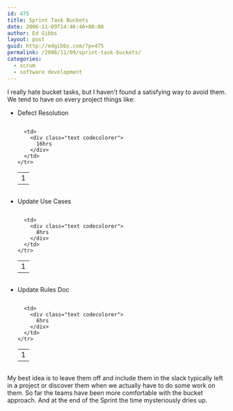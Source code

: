 ```yaml
---
id: 475
title: Sprint Task Buckets
date: 2006-11-09T14:46:46+00:00
author: Ed Gibbs
layout: post
guid: http://edgibbs.com/?p=475
permalink: /2006/11/09/sprint-task-buckets/
categories:
  - scrum
  - software development
---
```

I really hate bucket tasks, but I haven&#8217;t found a satisfying way to avoid them. We tend to have on every project things like:

  * Defect Resolution <div class="codecolorer-container text vibrant overflow-off" style="overflow:auto;white-space:nowrap;">
      <table cellspacing="0" cellpadding="0">
        <tr>
          <td class="line-numbers">
            <div>
              1<br />
            </div>
          </td>
          
          <td>
            <div class="text codecolorer">
              16hrs
            </div>
          </td>
        </tr>
      </table>
    </div>

  * Update Use Cases <div class="codecolorer-container text vibrant overflow-off" style="overflow:auto;white-space:nowrap;">
      <table cellspacing="0" cellpadding="0">
        <tr>
          <td class="line-numbers">
            <div>
              1<br />
            </div>
          </td>
          
          <td>
            <div class="text codecolorer">
              8hrs
            </div>
          </td>
        </tr>
      </table>
    </div>

  * Update Rules Doc <div class="codecolorer-container text vibrant overflow-off" style="overflow:auto;white-space:nowrap;">
      <table cellspacing="0" cellpadding="0">
        <tr>
          <td class="line-numbers">
            <div>
              1<br />
            </div>
          </td>
          
          <td>
            <div class="text codecolorer">
              6hrs
            </div>
          </td>
        </tr>
      </table>
    </div>

My best idea is to leave them off and include them in the slack typically left in a project or discover them when we actually have to do some work on them. So far the teams have been more comfortable with the bucket approach. And at the end of the Sprint the time mysteriously dries up.